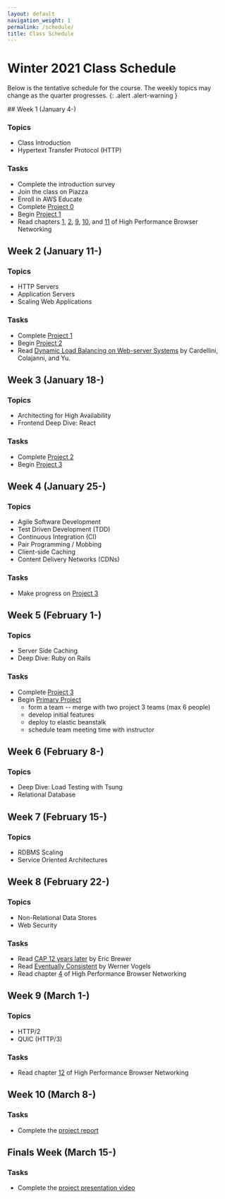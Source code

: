 ```yaml
---
layout: default
navigation_weight: 1
permalink: /schedule/
title: Class Schedule
---
```


# Winter 2021 Class Schedule

Below is the tentative schedule for the course. The weekly topics may change as the quarter progresses.
{: .alert .alert-warning }

<div class="week">
## Week 1 (January 4-)

### Topics

- Class Introduction
- Hypertext Transfer Protocol (HTTP)

### Tasks

- Complete the introduction survey
- Join the class on Piazza
- Enroll in AWS Educate
- Complete [Project 0](/project0/)
- Begin [Project 1](/project1/)
- Read chapters [1](https://hpbn.co/primer-on-latency-and-bandwidth/), [2](https://hpbn.co/building-blocks-of-tcp/), [9](https://hpbn.co/brief-history-of-http/), [10](https://hpbn.co/primer-on-web-performance/), and [11](https://hpbn.co/http1x/) of High Performance Browser Networking

</div>
<div class="week">

## Week 2 (January 11-)

### Topics

- HTTP Servers
- Application Servers
- Scaling Web Applications

### Tasks

- Complete [Project 1](/project1/)
- Begin [Project 2](/project2/)
- Read [Dynamic Load Balancing on Web-server Systems](http://www.ics.uci.edu/~cs230/reading/DLB.pdf) by Cardellini, Colajanni, and Yu.

</div>
<div class="week">

## Week 3 (January 18-)

### Topics

- Architecting for High Availability
- Frontend Deep Dive: React

### Tasks

- Complete [Project 2](/project2/)
- Begin [Project 3](project3)

</div>
<div class="week">

## Week 4 (January 25-)

### Topics

- Agile Software Development
- Test Driven Development (TDD)
- Continuous Integration (CI)
- Pair Programming / Mobbing
- Client-side Caching
- Content Delivery Networks (CDNs)

### Tasks

- Make progress on [Project 3](/project3/)

</div>
<div class="week">

## Week 5 (February 1-)

### Topics

- Server Side Caching
- Deep Dive: Ruby on Rails

### Tasks

- Complete [Project 3](/project3/)
- Begin [Primary Project](/project/)
  - form a team -- merge with two project 3 teams (max 6 people)
  - develop initial features
  - deploy to elastic beanstalk
  - schedule team meeting time with instructor

</div>
<div class="week">

## Week 6 (February 8-)

### Topics

- Deep Dive: Load Testing with Tsung
- Relational Database

</div>
<div class="week">

## Week 7 (February 15-)

### Topics

- RDBMS Scaling
- Service Oriented Architectures

</div>
<div class="week">

## Week 8 (February 22-)

### Topics

- Non-Relational Data Stores
- Web Security

### Tasks

- Read [CAP 12 years later](http://www.realtechsupport.org/UB/NP/Numeracy_CAP%2B12Years_2012.pdf) by Eric Brewer
- Read [Eventually Consistent](http://www.scalableinternetservices.com/slides/vogels.pdf) by Werner Vogels
- Read chapter [4](https://hpbn.co/transport-layer-security-tls/) of High Performance Browser Networking

</div>
<div class="week">

## Week 9 (March 1-)

### Topics

- HTTP/2
- QUIC (HTTP/3)

### Tasks

- Read chapter [12](https://hpbn.co/http2/) of High Performance Browser Networking

</div>
<div class="week">

## Week 10 (March 8-)

### Tasks

- Complete the [project report](/project#report)

</div>
<div class="week">

## Finals Week (March 15-)

### Tasks

- Complete the [project presentation video](/project#video)

</div>
